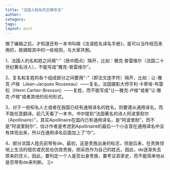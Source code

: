 ```yaml
---
title: "法国人姓名的正确写法"
author:
category: 
tags: 
layout: post
---
```



做了编辑之后，才知道还有一本书叫做《法语姓名译名手册》，是可以当作规范来用的，故摘取其中的一些规则，与大家共勉。

1、法国人的名和姓之间用“·”（居中圆点）隔开，比如：雅克·普雷维尔（法国二十世纪著名诗人），不能写成“雅克-普雷维尔”。

2、复名和复姓的各个组成部分之间要用“-”（即法文连字符）隔开，比如：让-雅克·卢梭（Jean-Jacques Rousseau）——复名，法国摄影大师亨利·卡蒂埃-布雷松（Henri Cartier-Bresson）——复姓，而不能写成“让—雅克·卢梭”或者“让·雅克·卢梭”或者其他的任何形式。

3、对于一些知名人士或者在我国已经有通用译名的姓名，则要遵从通用译名，而不能任意翻译。前几天看了一本书，书中提到“法国著名的诗人阿波里耐尔（Apollinaire）”，其实Apollinaire在国内已有通用译名，是“阿波里耐”，而不是“阿波里耐尔”，估计作者是考虑到Apollinaire的最后一个小舌音在通用译名中没有体现出来，所以在通用译名后面加上了“尔”。

4、部分法国人姓氏前带有de，最初，这是贵族出身的标志，但是后来，在贵族领地上生活的佃农或农民也仿效贵族，把采邑作为自己的姓氏，因此，de逐渐失去原来的含义，因此，要判定一个人是否出身贵族，要考证其家史，而不能简单地从是否带有de来判断。 ]]>


